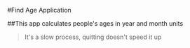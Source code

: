 #Find Age Application

##This app calculates people's ages in year and month units

>It's a slow process, quitting doesn't speed it up
